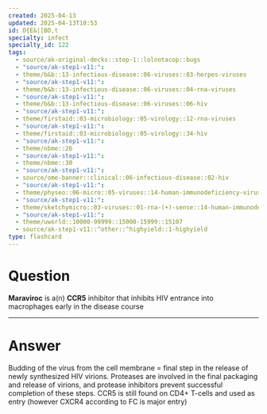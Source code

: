 ```yaml
---
created: 2025-04-13
updated: 2025-04-13T10:53
id: D{E&|[BD,t
specialty: infect
specialty_id: 122
tags:
  - source/ak-original-decks::step-1::lolnotacop::bugs
  - "source/ak-step1-v11:": 
  - theme/b&b::13-infectious-disease::06-viruses::03-herpes-viruses
  - "source/ak-step1-v11:": 
  - theme/b&b::13-infectious-disease::06-viruses::04-rna-viruses
  - "source/ak-step1-v11:": 
  - theme/b&b::13-infectious-disease::06-viruses::06-hiv
  - "source/ak-step1-v11:": 
  - theme/firstaid::03-microbiology::05-virology::12-rna-viruses
  - "source/ak-step1-v11:": 
  - theme/firstaid::03-microbiology::05-virology::34-hiv
  - "source/ak-step1-v11:": 
  - theme/nbme::26
  - "source/ak-step1-v11:": 
  - theme/nbme::30
  - "source/ak-step1-v11:": 
  - source/ome-banner::clinical::06-infectious-disease::02-hiv
  - "source/ak-step1-v11:": 
  - theme/physeo::06-micro::05-viruses::14-human-immunodeficiency-virus-(hiv)
  - "source/ak-step1-v11:": 
  - theme/sketchymicro::03-viruses::01-rna-(+)-sense::14-human-immunodeficiency-virus-(retroviridae)
  - "source/ak-step1-v11:": 
  - theme/uworld::10000-99999::15000-15999::15107
  - source/ak-step1-v11::^other::^highyield::1-highyield
type: flashcard
---
```


# Question
**Maraviroc** is a(n) **CCR5** inhibitor that inhibits HIV entrance into macrophages early in the disease course

---

# Answer
Budding of the virus from the cell membrane = final step in the release of newly synthesized HIV virions. Proteases are involved in the final packaging and release of virions, and protease inhibitors prevent successful completion of these steps.    CCR5 is still found on CD4+ T-cells and used as entry (however CXCR4 according to FC is major entry)